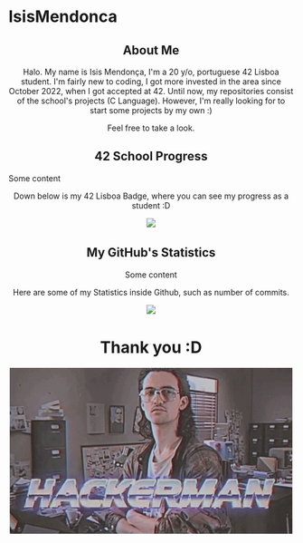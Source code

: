 # IsisMendonca

<h2 style="text-align: center;">About Me</h2>

<p align=center>
Halo. My name is Isis Mendonça, I'm a 20 y/o, portuguese 42 Lisboa student.  
I'm fairly new to coding, I got more invested in the area  since October 2022, when I got accepted at 42. Until now, my repositories consist of the school's projects (C Language). However, I'm really looking for to start some projects by my own :)  
  
<p align=center>
Feel free to take a look.

<h2 style="text-align: center;">42 School Progress</h2>
Some content
<p align=center>
Down below is my 42 Lisboa Badge, where you can see my progress as a student :D 


<div align="center">
<img src="https://badge42.vercel.app/api/v2/cld7udkhj01910fl5tom622dy/stats?cursusId=21&coalitionId=109"](https://github.com/JaeSeoKim/badge42)
     </div>

<h2 style="text-align: center;">My GitHub's Statistics</h2>
Some content
<p align=center>
Here are some of my Statistics inside Github, such as number of commits.  
  


<div align="center">
<img src="https://github-readme-stats.vercel.app/api?username=isolacionalista&show_icons=true&theme=tokyonight"](https://github.com/isolacionalista/github-readme-stats)/>
</div>

<h1 style="text-align: center;">Thank you :D</h1>

<div align="center">
<img src="https://github.com/isolacionalista/isolacionalista/blob/main/giphy.gif"]/>
</div>
